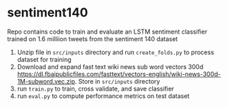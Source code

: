 # sentiment140

Repo contains code to train and evaluate an LSTM sentiment classifier trained on 1.6 milliion tweets from the sentiment 140 dataset

1. Unzip file in `src/inputs` directory and run `create_folds.py` to process dataset for training
2. Download and expand fast text wiki news sub word vectors 300d https://dl.fbaipublicfiles.com/fasttext/vectors-english/wiki-news-300d-1M-subword.vec.zip. Store in `src/inputs` directory
3. run `train.py` to train, cross validate, and save classifier
4. run `eval.py` to compute performance metrics on test dataset
